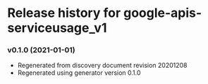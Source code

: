 # Release history for google-apis-serviceusage_v1

### v0.1.0 (2021-01-01)

* Regenerated from discovery document revision 20201208
* Regenerated using generator version 0.1.0

